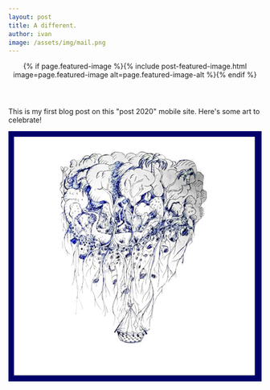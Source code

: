 ```yaml
---
layout: post
title: A different.
author: ivan
image: /assets/img/mail.png
---
```

<header>
{% if page.featured-image %}{% include post-featured-image.html image=page.featured-image alt=page.featured-image-alt %}{% endif %}
</header>

<!--![]({{ page.image }})-->

This is my first blog post on this "post 2020" mobile site. Here's some art to celebrate!

![A pic](/assets/img/futurevibes/hangingbythread.jpg)

<!--
Style the posts and post list etc: images and some other good stuff.
https://www.youtube.com/watch?v=6oKO-7gsM4s&feature=youtu.be

https://www.youtube.com/watch?v=1GskmTFLrA4&feature=youtu.be
-->

